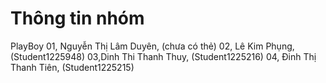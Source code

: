 # Thông tin nhóm
PlayBoy
01, Nguyễn Thị Lâm Duyên,  (chưa có thẻ)
02, Lê Kim Phụng, (Student1225948)
03,Dinh Thi Thanh Thuy, (Student1225216)
04, Đinh Thị Thanh Tiên, (Student1225215)